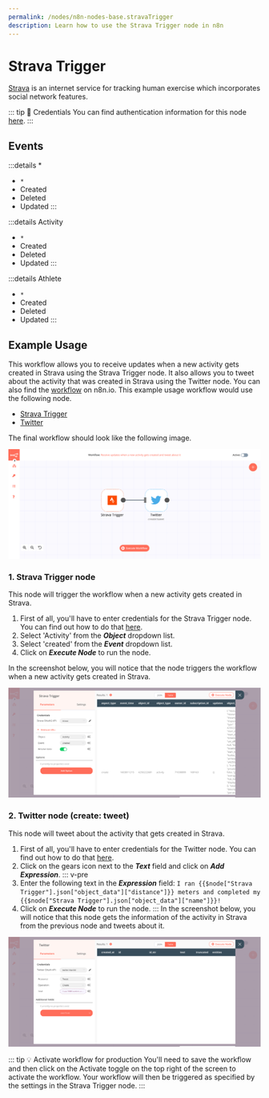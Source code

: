 ```yaml
---
permalink: /nodes/n8n-nodes-base.stravaTrigger
description: Learn how to use the Strava Trigger node in n8n
---
```


# Strava Trigger

[Strava](https://www.strava.com/) is an internet service for tracking human exercise which incorporates social network features.

::: tip 🔑 Credentials
You can find authentication information for this node [here](../../../credentials/Strava/README.md).
:::

## Events

:::details *
- `*`
- Created
- Deleted
- Updated
:::

:::details Activity
- `*`
- Created
- Deleted
- Updated
:::

:::details Athlete
- `*`
- Created
- Deleted
- Updated
:::

## Example Usage

This workflow allows you to receive updates when a new activity gets created in Strava using the Strava Trigger node. It also allows you to tweet about the activity that was created in Strava using the Twitter node. You can also find the [workflow](https://n8n.io/workflows/745) on n8n.io. This example usage workflow would use the following node.
- [Strava Trigger]()
- [Twitter](../../nodes/Twitter/README.md)

The final workflow should look like the following image.

![A workflow with the Strava Trigger node](./workflow.png)

### 1. Strava Trigger node

This node will trigger the workflow when a new activity gets created in Strava.

1. First of all, you'll have to enter credentials for the Strava Trigger node. You can find out how to do that [here](../../../credentials/Strava/README.md).
2. Select 'Activity' from the ***Object*** dropdown list.
3. Select 'created' from the ***Event*** dropdown list.
4. Click on ***Execute Node*** to run the node.

In the screenshot below, you will notice that the node triggers the workflow when a new activity gets created in Strava.

![Using the Strava Trigger node to receive updates when a new activity is created](./StravaTrigger_node.png)

### 2. Twitter node (create: tweet)

This node will tweet about the activity that gets created in Strava.

1. First of all, you'll have to enter credentials for the Twitter node. You can find out how to do that [here](../../../credentials/Twitter/README.md).
2. Click on the gears icon next to the ***Text*** field and click on ***Add Expression***.
::: v-pre
3. Enter the following text in the ***Expression*** field: `I ran {{$node["Strava Trigger"].json["object_data"]["distance"]}} meters and completed my {{$node["Strava Trigger"].json["object_data"]["name"]}}!`
4. Click on ***Execute Node*** to run the node.
:::
In the screenshot below, you will notice that this node gets the information of the activity in Strava from the previous node and tweets about it.

![Using the Twitter node to tweet about the activity](./Twitter_node.png)

::: tip 💡 Activate workflow for production
You'll need to save the workflow and then click on the Activate toggle on the top right of the screen to activate the workflow. Your workflow will then be triggered as specified by the settings in the Strava Trigger node.
:::
